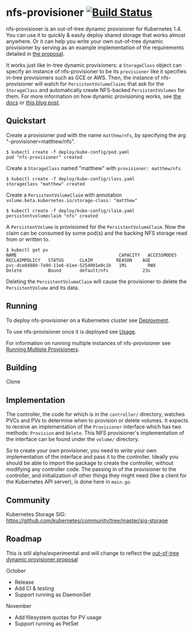 # nfs-provisioner [![Build Status](https://travis-ci.org/wongma7/nfs-provisioner.svg?branch=master)](https://travis-ci.org/wongma7/nfs-provisioner)

nfs-provisioner is an out-of-tree dynamic provisioner for Kubernetes 1.4. You can use it to quickly & easily deploy shared storage that works almost anywhere. Or it can help you write your own out-of-tree dynamic provisioner by serving as an example implementation of the requirements detailed in [the proposal](https://github.com/kubernetes/kubernetes/pull/30285).

It works just like in-tree dynamic provisioners: a `StorageClass` object can specify an instance of nfs-provisioner to be its `provisioner` like it specifies in-tree provisioners such as GCE or AWS. Then, the instance of nfs-provisioner will watch for `PersistentVolumeClaims` that ask for the `StorageClass` and automatically create NFS-backed `PersistentVolumes` for them. For more information on how dynamic provisioning works, see [the docs](http://kubernetes.io/docs/user-guide/persistent-volumes/) or [this blog post](http://blog.kubernetes.io/2016/10/dynamic-provisioning-and-storage-in-kubernetes.html).

## Quickstart
Create a provisioner pod with the name `matthew/nfs`, by specifying the arg "-provisioner=matthew/nfs".
```
$ kubectl create -f deploy/kube-config/pod.yaml
pod "nfs-provisioner" created
```

Create a `StorageClass` named "matthew" with `provisioner: matthew/nfs`.
```
$ kubectl create -f deploy/kube-config/class.yaml
storageclass "matthew" created
```

Create a `PersistentVolumeClaim` with annotation `volume.beta.kubernetes.io/storage-class: "matthew"`
```
$ kubectl create -f deploy/kube-config/claim.yaml
persistentvolumeclaim "nfs" created
```

A `PersistentVolume` is provisioned for the `PersistentVolumeClaim`. Now the claim can be consumed by some pod(s) and the backing NFS storage read from or written to.
```
$ kubectl get pv
NAME                                       CAPACITY   ACCESSMODES   RECLAIMPOLICY   STATUS      CLAIM         REASON    AGE
pvc-dce84888-7a9d-11e6-b1ee-5254001e0c1b   1Mi        RWX           Delete          Bound       default/nfs             23s
```

Deleting the `PersistentVolumeClaim` will cause the provisioner to delete the `PersistentVolume` and its data.

## Running
To deploy nfs-provisioner on a Kubernetes cluster see [Deployment](docs/deployment.md).

To use nfs-provisioner once it is deployed see [Usage](docs/usage.md).

For information on running multiple instances of nfs-provisioner see [Running Multiple Provisioners](docs/multiple.md).

## Building
Clone 

## Implementation 
The controller, the code for which is in the `controller/` directory, watches PVCs and PVs to determine when to provision or delete volumes. It expects to receive an implementation of the `Provisioner` interface which has two methods: `Provision` and `Delete`. This NFS provisioner's implementation of the interface can be found under the `volume/` directory.

So to create your own provisioner, you need to write your own implementation of the interface and pass it to the controller. Ideally you should be able to import the package to create the controller, without modifying any controller code. The passing in of the provisioner to the controller, and initialization of other things they might need (like a client for the Kubernetes API server), is done here in `main.go`.

## Community
Kubernetes Storage SIG: https://github.com/kubernetes/community/tree/master/sig-storage

## Roadmap
This is still alpha/experimental and will change to reflect the [out-of-tree dynamic provisioner proposal](https://github.com/kubernetes/kubernetes/pull/3028)

October
* Release
* Add CI & testing
* Support running as DaemonSet

November
* Add filesystem quotas for PV usage
* Support running as PetSet
